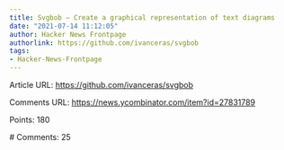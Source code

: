 ```yaml
---
title: Svgbob – Create a graphical representation of text diagrams
date: "2021-07-14 11:12:05"
author: Hacker News Frontpage
authorlink: https://github.com/ivanceras/svgbob
tags:
- Hacker-News-Frontpage
---
```


<p>Article URL: <a href="https://github.com/ivanceras/svgbob">https://github.com/ivanceras/svgbob</a></p>
<p>Comments URL: <a href="https://news.ycombinator.com/item?id=27831789">https://news.ycombinator.com/item?id=27831789</a></p>
<p>Points: 180</p>
<p># Comments: 25</p>
